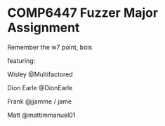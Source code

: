 # COMP6447 Fuzzer Major Assignment

Remember the w7 point, bois

featuring:

Wisley @Multifactored

Dion Earle @DionEarle

Frank @jjamme / jame

Matt @mattimmanuel01

